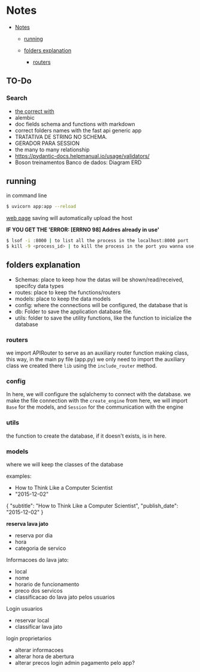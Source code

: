# Notes

- [Notes](#notes)

  - [running](#running)
  - [folders explanation](#folders-explanation)

    - [routers](#routers)

## TO-Do

### Search

- [the correct with](https://fastapi.tiangolo.com/tutorial/dependencies/dependencies-with-yield/?h=db#a-database-dependency-with-yield)
- alembic
- doc fields schema and functions with markdown
- correct folders names with the fast api generic app
- TRATATIVA DE STRING NO SCHEMA.
- GERADOR PARA SESSION
- the many to many relationship
- <https://pydantic-docs.helpmanual.io/usage/validators/>
- Boson treinamentos Banco de dados: Diagram ERD

## running

in command line

```bash
$ uvicorn app:app --reload
```

[web page](http://127.0.0.1:8000/docs#/) saving will automatically upload the host

**IF YOU GET THE 'ERROR: [ERRNO 98] Addres already in use'**

```bash
$ lsof -i :8000 | to list all the process in the localhost:8000 port
$ kill -9 <process_id> | to kill the process in the port you wanna use.
```

## folders explanation

- Schemas: place to keep how the datas will be shown/read/received, specifcy data types
- routes: place to keep the functions/routers
- models: place to keep the data models
- config: where the connections will be configured, the database that is
- db: Folder to save the application database file.
- utils: folder to save the utility functions, like the function to inicialize the database

### routers

we import APIRouter to serve as an auxiliary router function making class, this way, in the main py file (app.py) we only need to import the auxiliary class we created there `lib` using the `include_router` method.

### config

In here, we will configure the sqlalchemy to connect with the database. we make the file connection with the `create_engine` from here, we will import `Base` for the models, and `Session` for the communication with the engine

### utils

the function to create the database, if it doesn't exists, is in here.

### models

where we will keep the classes of the database 

<!-- #### the init method the classes will have the following init method: ```python def __init__(self, **kwargs): for k, v in kwargs.items(): if v and hasattr(self, k): if isinstance(v, str): v = " ".join(v.lower().split()) setattr(self, k, v) ``` **kwargs will store the values received as a dictionary for key and values in the received dictionary, we will see if their name matches with the attribute names of the object with the function `hasattr(obj, name)` if the key of the dictionary matches the name of an attribute, we will set the object attribute as the given value furthermore, the if `isinstance(v, str)` serves so we can save the received data as lowercase str, if the value is a string -->

 examples:

- How to Think Like a Computer Scientist
- "2015-12-02"

{ "subtitle": "How to Think Like a Computer Scientist", "publish_date": "2015-12-02" }

**reserva lava jato**

- reserva por dia
- hora
- categoria de servico

Informacoes do lava jato:

- local
- nome
- horario de funcionamento
- preco dos servicos
- classificacao do lava jato pelos usuarios

Login usuarios

- reservar local
- classificar lava jato

login proprietarios

- alterar informacoes
- alterar hora de abertura
- alterar precos login admin pagamento pelo app?
